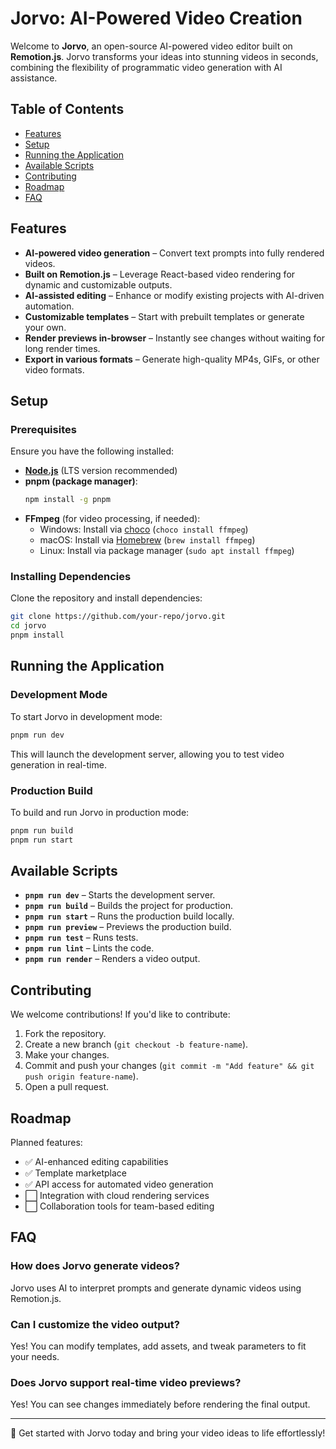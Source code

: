 # Jorvo: AI-Powered Video Creation

Welcome to **Jorvo**, an open-source AI-powered video editor built on **Remotion.js**. Jorvo transforms your ideas into stunning videos in seconds, combining the flexibility of programmatic video generation with AI assistance.

## Table of Contents

- [Features](#features)
- [Setup](#setup)
- [Running the Application](#running-the-application)
- [Available Scripts](#available-scripts)
- [Contributing](#contributing)
- [Roadmap](#roadmap)
- [FAQ](#faq)

## Features

- **AI-powered video generation** – Convert text prompts into fully rendered videos.
- **Built on Remotion.js** – Leverage React-based video rendering for dynamic and customizable outputs.
- **AI-assisted editing** – Enhance or modify existing projects with AI-driven automation.
- **Customizable templates** – Start with prebuilt templates or generate your own.
- **Render previews in-browser** – Instantly see changes without waiting for long render times.
- **Export in various formats** – Generate high-quality MP4s, GIFs, or other video formats.

## Setup

### Prerequisites

Ensure you have the following installed:

- **[Node.js](https://nodejs.org/en/download/)** (LTS version recommended)
- **pnpm (package manager)**:
  ```bash
  npm install -g pnpm
  ```
- **FFmpeg** (for video processing, if needed):
  - Windows: Install via [choco](https://chocolatey.org/install) (`choco install ffmpeg`)
  - macOS: Install via [Homebrew](https://brew.sh/) (`brew install ffmpeg`)
  - Linux: Install via package manager (`sudo apt install ffmpeg`)

### Installing Dependencies

Clone the repository and install dependencies:

```bash
git clone https://github.com/your-repo/jorvo.git
cd jorvo
pnpm install
```

## Running the Application

### Development Mode

To start Jorvo in development mode:

```bash
pnpm run dev
```

This will launch the development server, allowing you to test video generation in real-time.

### Production Build

To build and run Jorvo in production mode:

```bash
pnpm run build
pnpm run start
```

## Available Scripts

- **`pnpm run dev`** – Starts the development server.
- **`pnpm run build`** – Builds the project for production.
- **`pnpm run start`** – Runs the production build locally.
- **`pnpm run preview`** – Previews the production build.
- **`pnpm run test`** – Runs tests.
- **`pnpm run lint`** – Lints the code.
- **`pnpm run render`** – Renders a video output.

## Contributing

We welcome contributions! If you'd like to contribute:

1. Fork the repository.
2. Create a new branch (`git checkout -b feature-name`).
3. Make your changes.
4. Commit and push your changes (`git commit -m "Add feature" && git push origin feature-name`).
5. Open a pull request.

## Roadmap

Planned features:

- ✅ AI-enhanced editing capabilities
- ✅ Template marketplace
- ✅ API access for automated video generation
- ⬜ Integration with cloud rendering services
- ⬜ Collaboration tools for team-based editing

## FAQ

### How does Jorvo generate videos?

Jorvo uses AI to interpret prompts and generate dynamic videos using Remotion.js.

### Can I customize the video output?

Yes! You can modify templates, add assets, and tweak parameters to fit your needs.

### Does Jorvo support real-time video previews?

Yes! You can see changes immediately before rendering the final output.

---

🚀 Get started with Jorvo today and bring your video ideas to life effortlessly!
